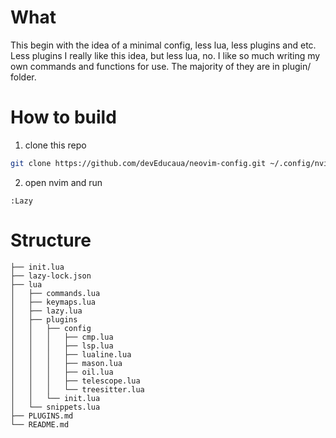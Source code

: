 # What
This begin with the idea of a minimal config, less lua, less plugins and etc. Less plugins I really like this idea, but less lua, no. I like so much writing my own commands and functions for use. The majority of they are in plugin/ folder.

# How to build

1. clone this repo

```sh
git clone https://github.com/devEducaua/neovim-config.git ~/.config/nvim

```
2. open nvim and run

```nvim
:Lazy
```

# Structure
```
├── init.lua
├── lazy-lock.json
├── lua
│   ├── commands.lua
│   ├── keymaps.lua
│   ├── lazy.lua
│   ├── plugins
│   │   ├── config
│   │   │   ├── cmp.lua
│   │   │   ├── lsp.lua
│   │   │   ├── lualine.lua
│   │   │   ├── mason.lua
│   │   │   ├── oil.lua
│   │   │   ├── telescope.lua
│   │   │   └── treesitter.lua
│   │   └── init.lua
│   └── snippets.lua
├── PLUGINS.md
└── README.md
```
